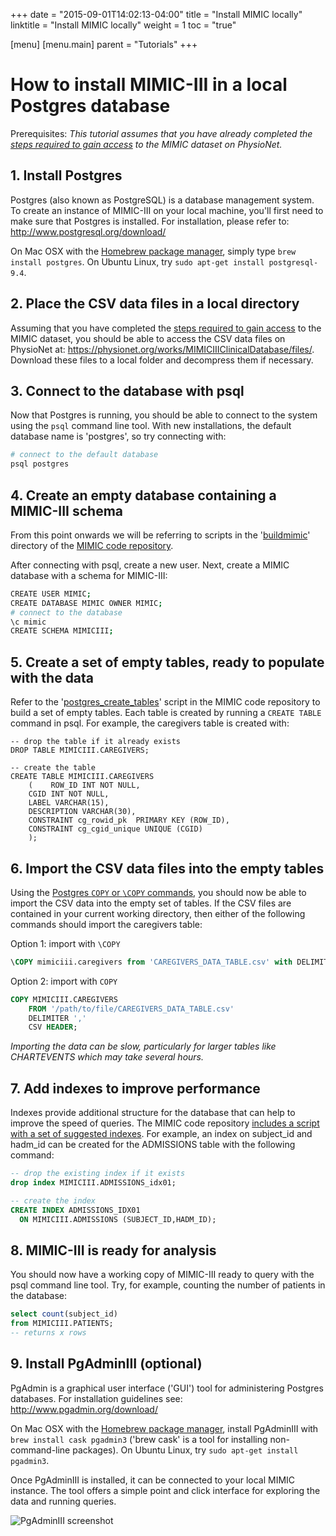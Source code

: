 +++
date = "2015-09-01T14:02:13-04:00"
title = "Install MIMIC locally"
linktitle = "Install MIMIC locally"
weight = 1
toc = "true"

[menu]
  [menu.main]
    parent = "Tutorials"
+++

# How to install MIMIC-III in a local Postgres database

Prerequisites: *This tutorial assumes that you have already completed the [steps required to gain access](/gettingstarted/access) to the MIMIC dataset on PhysioNet.*

## 1. Install Postgres

Postgres (also known as PostgreSQL) is a database management system. To create an instance of MIMIC-III on your local machine, you'll first need to make sure that Postgres is installed. For installation, please refer to: http://www.postgresql.org/download/

On Mac OSX with the [Homebrew package manager](http://brew.sh/), simply type ```brew install postgres```. On Ubuntu Linux, try ```sudo apt-get install postgresql-9.4```.

## 2. Place the CSV data files in a local directory

Assuming that you have completed the [steps required to gain access](/gettingstarted/access) to the MIMIC dataset, you should be able to access the CSV data files on PhysioNet at: https://physionet.org/works/MIMICIIIClinicalDatabase/files/. Download these files to a local folder and decompress them if necessary.

## 3. Connect to the database with psql

Now that Postgres is running, you should be able to connect to the system using the ```psql``` command line tool. With new installations, the default database name is 'postgres', so try connecting with:

``` bash
# connect to the default database
psql postgres
```

## 4. Create an empty database containing a MIMIC-III schema

From this point onwards we will be referring to scripts in the '[buildmimic](https://github.com/MIT-LCP/mimic-code/tree/master/buildmimic)' directory of the [MIMIC code repository](https://github.com/MIT-LCP/mimic-code/).

After connecting with psql, create a new user. Next, create a MIMIC database with a schema for MIMIC-III:

``` bash
CREATE USER MIMIC;
CREATE DATABASE MIMIC OWNER MIMIC;
# connect to the database
\c mimic
CREATE SCHEMA MIMICIII;
```

## 5. Create a set of empty tables, ready to populate with the data

Refer to the '[postgres_create_tables](https://github.com/MIT-LCP/mimic-code/tree/master/buildmimic/postgres)' script in the MIMIC code repository to build a set of empty tables. Each table is created by running a ```CREATE TABLE``` command in psql. For example, the caregivers table is created with:

``` psql
-- drop the table if it already exists
DROP TABLE MIMICIII.CAREGIVERS;

-- create the table
CREATE TABLE MIMICIII.CAREGIVERS
    (    ROW_ID INT NOT NULL,
    CGID INT NOT NULL,
    LABEL VARCHAR(15),
    DESCRIPTION VARCHAR(30),
    CONSTRAINT cg_rowid_pk  PRIMARY KEY (ROW_ID),
    CONSTRAINT cg_cgid_unique UNIQUE (CGID)
    );
```

## 6. Import the CSV data files into the empty tables

Using the [Postgres ```COPY``` or ```\COPY``` commands](https://wiki.postgresql.org/wiki/COPY), you should now be able to import the CSV data into the empty set of tables. If the CSV files are contained in your current working directory, then either of the following commands should import the caregivers table:

Option 1: import with ```\COPY```

``` sql
\COPY mimiciii.caregivers from 'CAREGIVERS_DATA_TABLE.csv' with DELIMITER ',' CSV HEADER
```

Option 2: import with ```COPY```

``` sql
COPY MIMICIII.CAREGIVERS
    FROM '/path/to/file/CAREGIVERS_DATA_TABLE.csv'
    DELIMITER ','
    CSV HEADER;
```

*Importing the data can be slow, particularly for larger tables like CHARTEVENTS which may take several hours.*

## 7. Add indexes to improve performance

Indexes provide additional structure for the database that can help to improve the speed of queries. The MIMIC code repository [includes a script with a set of suggested indexes](https://github.com/MIT-LCP/mimic-code/blob/master/buildmimic/postgres/postgres_add_indexes.sql). For example, an index on subject_id and hadm_id can be created for the ADMISSIONS table with the following command:

``` sql
-- drop the existing index if it exists
drop index MIMICIII.ADMISSIONS_idx01;

-- create the index
CREATE INDEX ADMISSIONS_IDX01
  ON MIMICIII.ADMISSIONS (SUBJECT_ID,HADM_ID);
```

## 8. MIMIC-III is ready for analysis

You should now have a working copy of MIMIC-III ready to query with the psql command line tool. Try, for example, counting the number of patients in the database:

``` sql
select count(subject_id)
from MIMICIII.PATIENTS;
-- returns x rows
```

## 9. Install PgAdminIII (optional)

PgAdmin is a graphical user interface ('GUI') tool for administering Postgres databases. For installation guidelines see: http://www.pgadmin.org/download/

On Mac OSX with the [Homebrew package manager](http://brew.sh/), install PgAdminIII with ```brew install cask pgadmin3``` ('brew cask' is a tool for installing non-command-line packages). On Ubuntu Linux, try ```sudo apt-get install pgadmin3```.

Once PgAdminIII is installed, it can be connected to your local MIMIC instance. The tool offers a simple point and click interface for exploring the data and running queries.

![PgAdminIII screenshot](/img/tutorial_pgadminIII.png)
